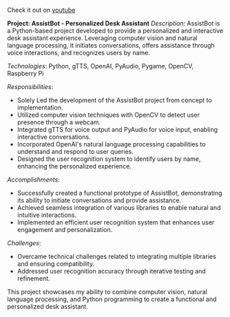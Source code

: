 Check it out on [youtube](https://youtu.be/bjAsgl6c8Qk)

**Project: AssistBot - Personalized Desk Assistant**
*Description*: AssistBot is a Python-based project developed to provide a personalized and interactive desk assistant experience. Leveraging computer vision and natural language processing, it initiates conversations, offers assistance through voice interactions, and recognizes users by name.

*Technologies*: Python, gTTS, OpenAI, PyAudio, Pygame, OpenCV, Raspberry Pi

*Responsibilities*:
- Solely Led the development of the AssistBot project from concept to implementation.
- Utilized computer vision techniques with OpenCV to detect user presence through a webcam.
- Integrated gTTS for voice output and PyAudio for voice input, enabling interactive conversations.
- Incorporated OpenAI's natural language processing capabilities to understand and respond to user queries.
- Designed the user recognition system to identify users by name, enhancing the personalized experience.

*Accomplishments*:
- Successfully created a functional prototype of AssistBot, demonstrating its ability to initiate conversations and provide assistance.
- Achieved seamless integration of various libraries to enable natural and intuitive interactions.
- Implemented an efficient user recognition system that enhances user engagement and personalization.

*Challenges*:
- Overcame technical challenges related to integrating multiple libraries and ensuring compatibility.
- Addressed user recognition accuracy through iterative testing and refinement.

This project showcases my ability to combine computer vision, natural language processing, and Python programming to create a functional and personalized desk assistant.
